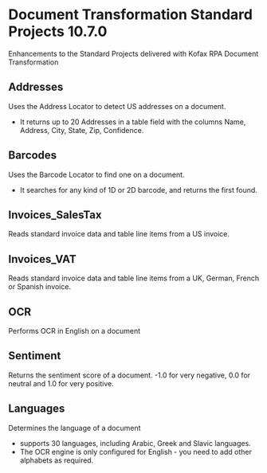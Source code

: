 # Document Transformation Standard Projects 10.7.0
Enhancements to the Standard Projects delivered with Kofax RPA Document Transformation

## Addresses
Uses the Address Locator to detect US addresses on a document. 
* It returns up to 20 Addresses in a table field with the columns Name, Address, City, State, Zip, Confidence.
## Barcodes
Uses the Barcode Locator to find one on a document.
* It searches for any kind of 1D or 2D barcode, and returns the first found.
## Invoices_SalesTax
Reads standard invoice data and table line items from a US invoice.
## Invoices_VAT
Reads standard invoice data and table line items from a UK, German, French or Spanish invoice.
## OCR
Performs OCR in English on a document
## Sentiment
Returns the sentiment score of a document. -1.0 for very negative,  0.0 for neutral and 1.0 for very positive.
## Languages
Determines the language of a document
* supports 30 languages, including Arabic, Greek and Slavic languages.
* The OCR engine is only configured for English - you need to add other alphabets as required.

